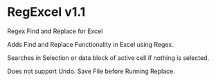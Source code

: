 # RegExcel v1.1

Regex Find and Replace for Excel

Adds Find and Replace Functionality in Excel using Regex.

Searches in Selection or data block of active cell if nothing is selected.

Does not support Undo. Save File before Running Replace.
